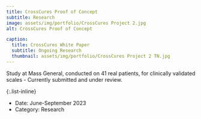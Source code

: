 ```yaml
---
title: CrossCures Proof of Concept
subtitle: Research
image: assets/img/portfolio/CrossCures Project 2.jpg
alt: CrossCures Proof of Concept

caption:
  title: CrossCures White Paper
  subtitle: Ongoing Research
  thumbnail: assets/img/portfolio/CrossCures Project 2 TN.jpg
---
```

Study at Mass General, conducted on 41 real patients, for clinically validated scales - Currently submitted and under review. 


{:.list-inline}
- Date: June-September 2023 
- Category: Research

